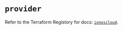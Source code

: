 # `provider`

Refer to the Terraform Registory for docs: [`ionoscloud`](https://www.terraform.io/docs/providers/ionoscloud).
